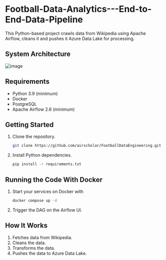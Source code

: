 # Football-Data-Analytics---End-to-End-Data-Pipeline

This Python-based project crawls data from Wikipedia using Apache Airflow, cleans it and pushes it Azure Data Lake for processing.


## System Architecture
![image](https://github.com/KhushJani/Football-Data-Analytics---End-to-End-Data-Pipeline/assets/88198216/134f9c08-4b8b-49de-896f-44f7124e5331)


## Requirements
- Python 3.9 (minimum)
- Docker
- PostgreSQL
- Apache Airflow 2.6 (minimum)

## Getting Started

1. Clone the repository.
   ```bash
   git clone https://github.com/airscholar/FootballDataEngineering.git](https://github.com/KhushJani/Football-Data-Analytics---End-to-End-Data-Pipeline.git
   ```

2. Install Python dependencies.
   ```bash
   pip install -r requirements.txt
   ```
   
## Running the Code With Docker

1. Start your services on Docker with
   ```bash
   docker compose up -d
   ``` 
2. Trigger the DAG on the Airflow UI.

## How It Works
1. Fetches data from Wikipedia.
2. Cleans the data.
3. Transforms the data.
4. Pushes the data to Azure Data Lake.

